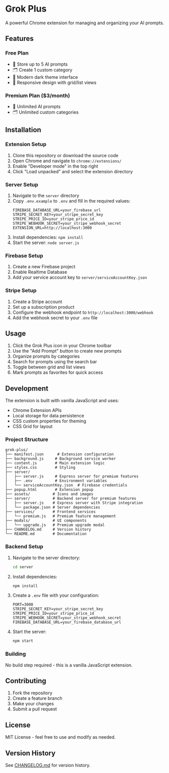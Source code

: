 # Grok Plus

A powerful Chrome extension for managing and organizing your AI prompts.

## Features

### Free Plan
- 📝 Store up to 5 AI prompts
- 🗂️ Create 1 custom category
- 🌙 Modern dark theme interface
- 📱 Responsive design with grid/list views

### Premium Plan ($3/month)
- 📝 Unlimited AI prompts
- 🗂️ Unlimited custom categories

## Installation

### Extension Setup
1. Clone this repository or download the source code
2. Open Chrome and navigate to `chrome://extensions/`
3. Enable "Developer mode" in the top right
4. Click "Load unpacked" and select the extension directory

### Server Setup
1. Navigate to the `server` directory
2. Copy `.env.example` to `.env` and fill in the required values:
   ```env
   FIREBASE_DATABASE_URL=your_firebase_url
   STRIPE_SECRET_KEY=your_stripe_secret_key
   STRIPE_PRICE_ID=your_stripe_price_id
   STRIPE_WEBHOOK_SECRET=your_stripe_webhook_secret
   EXTENSION_URL=http://localhost:3000
   ```
3. Install dependencies: `npm install`
4. Start the server: `node server.js`

### Firebase Setup
1. Create a new Firebase project
2. Enable Realtime Database
3. Add your service account key to `server/serviceAccountKey.json`

### Stripe Setup
1. Create a Stripe account
2. Set up a subscription product
3. Configure the webhook endpoint to `http://localhost:3000/webhook`
4. Add the webhook secret to your `.env` file

## Usage

1. Click the Grok Plus icon in your Chrome toolbar
2. Use the "Add Prompt" button to create new prompts
3. Organize prompts by categories
4. Search for prompts using the search bar
5. Toggle between grid and list views
6. Mark prompts as favorites for quick access

## Development

The extension is built with vanilla JavaScript and uses:
- Chrome Extension APIs
- Local storage for data persistence
- CSS custom properties for theming
- CSS Grid for layout

### Project Structure

```
grok-plus/
├── manifest.json      # Extension configuration
├── background.js     # Background service worker
├── content.js        # Main extension logic
├── styles.css        # Styling
├── server/
│   ├── server.js     # Express server for premium features
│   ├── .env          # Environment variables
│   └── serviceAccountKey.json  # Firebase credentials
├── popup.html        # Extension popup
├── assets/          # Icons and images
├── server/          # Backend server for premium features
│   ├── server.js    # Express server with Stripe integration
│   └── package.json # Server dependencies
├── services/        # Frontend services
│   └── premium.js   # Premium feature management
├── modals/          # UI components
│   └── upgrade.js   # Premium upgrade modal
├── CHANGELOG.md     # Version history
└── README.md        # Documentation
```

### Backend Setup

1. Navigate to the server directory:
   ```bash
   cd server
   ```

2. Install dependencies:
   ```bash
   npm install
   ```

3. Create a `.env` file with your configuration:
   ```env
   PORT=3000
   STRIPE_SECRET_KEY=your_stripe_secret_key
   STRIPE_PRICE_ID=your_stripe_price_id
   STRIPE_WEBHOOK_SECRET=your_stripe_webhook_secret
   FIREBASE_DATABASE_URL=your_firebase_database_url
   ```

4. Start the server:
   ```bash
   npm start
   ```

### Building

No build step required - this is a vanilla JavaScript extension.

## Contributing

1. Fork the repository
2. Create a feature branch
3. Make your changes
4. Submit a pull request

## License

MIT License - feel free to use and modify as needed.

## Version History

See [CHANGELOG.md](CHANGELOG.md) for version history.

